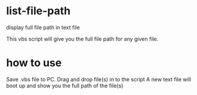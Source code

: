 # list-file-path
display full file path in text file

This vbs script will give you the full file path for any given file.

# how to use
Save .vbs file to PC.
Drag and drop file(s) in to the script
A new text file will boot up and show you the full path of the file(s)

